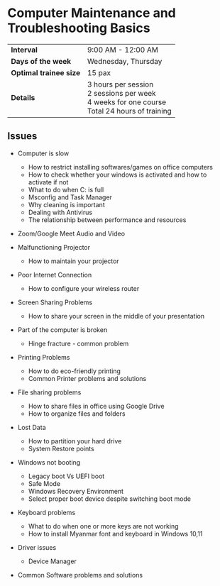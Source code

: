 # Computer Maintenance and Troubleshooting Basics

<table>
	<tr>
		<td><strong>Interval</strong></td><td>9:00 AM - 12:00 AM</td>
	</tr>
	<tr>
		<td><strong>Days of the week</strong></td><td>Wednesday, Thursday</td>
	</tr>
	<tr>
		<td><strong>Optimal trainee size</strong></td><td>15 pax</td>
	</tr>
	<tr>
		<td><strong>Details</strong></td><td>3 hours per session<br />2 sessions per week<br />4 weeks for one course<br />Total 24 hours of training</td>
	</tr>
</table>




## Issues
* Computer is slow
  * How to restrict installing softwares/games on office computers
  * How to check whether your windows is activated and how to activate if not
  * What to do when C: is full
  * Msconfig and Task Manager
  * Why cleaning is important
  * Dealing with Antivirus
  * The relationship between performance and resources

* Zoom/Google Meet Audio and Video 

* Malfunctioning Projector
  * How to maintain your projector

* Poor Internet Connection
  * How to configure your wireless router

* Screen Sharing Problems
  * How to share your screen in the middle of your presentation

* Part of the computer is broken
  * Hinge fracture - common problem

* Printing Problems
  * How to do eco-friendly printing
  * Common Printer problems and solutions

* File sharing problems
  * How to share files in office using Google Drive
  * How to organize files and folders

* Lost Data
  * How to partition your hard drive
  * System Restore points

* Windows not booting
  * Legacy boot Vs UEFI boot
  * Safe Mode
  * Windows Recovery Environment
  * Select proper boot device despite switching boot mode

* Keyboard problems
  * What to do when one or more keys are not working
  * How to install Myanmar font and keyboard in Windows 10,11

* Driver issues
  * Device Manager

* Common Software problems and solutions